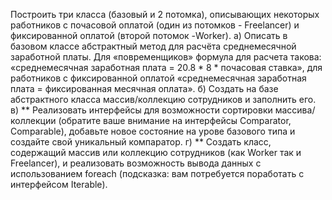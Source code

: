 Построить три класса (базовый и 2 потомка), описывающих некоторых работников с почасовой оплатой (один из потомков -
Freelancer) и фиксированной оплатой (второй потомок -Worker).
а) Описать в базовом классе абстрактный метод для расчёта среднемесячной заработной платы.
Для «повременщиков» формула для расчета такова: «среднемесячная заработная плата = 20.8 * 8 * почасовая ставка», для
работников с фиксированной оплатой «среднемесячная заработная плата = фиксированная месячная оплата».
б) Создать на базе абстрактного класса массив/коллекцию сотрудников и заполнить его.
в) ** Реализовать интерфейсы для возможности сортировки массива/коллекции (обратите ваше внимание на интерфейсы
Comparator, Comparable), добавьте новое состояние на урове базового типа и создайте свой уникальный компаратор.
г) ** Создать класс, содержащий массив или коллекцию сотрудников (как Worker так и Freelancer), и реализовать
возможность вывода данных с использованием foreach (подсказка: вам потребуется поработать с интерфейсом Iterable).